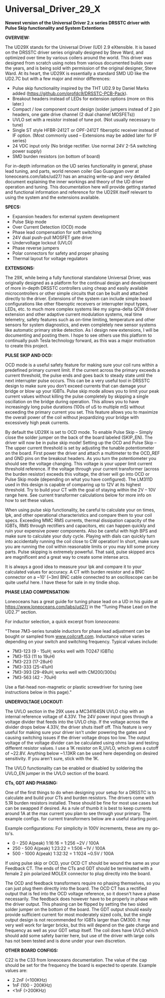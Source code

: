 # Universal_Driver_29_X
**Newest version of the Universal Driver 2.x series DRSSTC driver with Pulse Skip functionality and System Extentions**



**OVERVIEW:**

The UD29X stands for the Universal Driver (UD) 2.9 eXtensible. It is based on the DRSSTC driver series originally designed by Steve Ward, and optimized over time by various coilers around the world. This driver was designed from scratch using notes from various documented builds over the years, and is being sold with permission of the original designer, Steve Ward. At its heart, the UD29X is essentially a standard SMD UD like the UD2.7C but with a few major and minor differences:

-   Pulse skip functionality inspired by the THT UD2.9 by Daniel Marks added (https://github.com/profdc9/DRSSTC-PCB-Pack).
-   Breakout headers instead of LEDs for extension options (more on this later.)
-   Compact / low component count design (solder jumpers instead of 2 pin headers, one gate drive channel (2 dual channel MOSFETs))
-   UVLO set with a resistor instead of tune pot. (Not usually necessary to tune)
-   Single ST style HFBR-2412T or OPF-2412T fiberoptic receiver instead of IF option. (Most commonly used – Extensions may be added later for IF series)
-   24 VDC input only (No bridge rectifier. Use normal 24V 2-5A switching power supply)
-   SMD burden resistors (on bottom of board)  

For in-depth information on the UD series functionality in general, phase lead tuning, and parts, world renown coiler Gao Guangyan over at loneoceans.com/labs/ud27/ has an amazing write-up and very detailed document explaining the inner workings and theory of the UD driver operation and tuning. This documentation here will provide getting started and functional information and reference for the UD29X itself relevant to using the system and the extensions available.

**SPECS:**  

-    Expansion headers for external system development
-    Pulse Skip mode
-    Over Current Detection (OCD) mode
-    Phase lead compensation for soft switching
-    24V dual push-pull MOSFET gate drive
-    Undervoltage lockout (UVLO)
-    Phase reverse jumpers
-    Polar connectors for safety and proper phasing
-    Thermal layout for voltage regulators

**EXTENSIONS:**

The 29X, while being a fully functional standalone Universal Driver, was originally designed as a platform for the continual design and development of more in-depth DRSSTC controllers using cheap and easily available microcontrollers or other simple circuits that can be built and attached directly to the driver. Extensions of the system can include simple board configurations like other fiberoptic receivers or interrupter input types, LEDs, etc. to much more complex systems like my sigma-delta QCW driver extension and other adaptive current modulation systems, real time telemetry, safety features such as on-time limiting, temperature and other sensors for system diagnostics, and even completely new sensor systems like automatic primary strike detection. As I design new extensions, I will be documenting and posting them. I hope to see others use this platform to continually push Tesla technology forward, as this was a major motivation to create this project.

**PULSE SKIP AND OCD:**  

OCD mode is a useful safety feature for making sure your coil runs within a predefined primary current limit. If the current across the primary exceeds a current threshold, the pulse ends and goes back to steady state until the next interrupter pulse occurs. This can be a very useful tool in DRSSTC design to make sure you don’t exceed currents that can damage your bridge or blow up your IGBTs. Pulse skip mode allows you to limit your peak current values without killing the pulse completely by skipping a single oscillation on the bridge during operation. This allows you to have increasingly long pulse durations (100s of uS to multiple mS) without exceeding the primary current you set. This feature allows you to maximize the overall power of the coil without jeopardizing your bridge with excessively high peak currents.

By default the UD29X is set to OCD mode. To enable Pulse Skip – Simply close the solder jumper on the back of the board labeled (SKIP_EN). The driver will now be in pulse skip mode! Setting up the OCD and Pulse Skip – The upper current threshold is set by adjusting the tunable potentiometer on the board. First power the driver and attach a multimeter to the OCD_REF and GND pins on the breakout headers. As you turn the potentiometer you should see the voltage changing. This voltage is your upper limit current threshold reference. If the voltage through your current transformer (across the burden resistor) exceeds this voltage, the driver will go into OCD or Pulse Skip mode (depending on what you have configured). The LM311D used in this design is capable of comparing up to 12V at its highest threshold. Try to build your CT with the goal of staying within the 2V – 10V range here. See current transformer calculations below for more info on how to set these values.

When using pulse skip functionality, be careful to calculate your on times, Ipk, and other operational characteristics and compare them to your coil specs. Exceeding MMC RMS currents, thermal dissipation capacity of the IGBTs, RMS through rectifiers and capacitors, etc can happen quickly and ruin your expensive power components. Also be careful with high BPS and make sure to calculate your duty cycle. Playing with dials can quickly turn into accidentally running the coil close to CW operation! In short, make sure you are running the coil within reasonable limits or you may kill some pricey parts. Pulse skipping is extremely powerful. That said, pulse skipped arcs are magnificent and a great way to create some intense arcs.

It is always a good idea to measure your Ipk and compare it to your calculated values for accuracy. A CT with burden resistor and a BNC connector on a ~10’ (~3m) BNC cable connected to an oscilloscope can be quite useful here. I have these for sale in my tindie shop.  

**PHASE LEAD COMPENSATION:**  

Loneoceans has a great guide for tuning phase lead on a UD in his guide at https://www.loneoceans.com/labs/ud27/ in the “Tuning Phase Lead on the UD2.7” section.

For inductor selection, a quick excerpt from _loneoceans_:

"These 7M3-series tunable inductors for phase lead adjustment can be bought or sampled from www.coilcraft.com. Inductance value varies depending on your switch and switching frequency. Typical values include: 

- 7M3-123 (9 - 15uH; works well with TO247 IGBTs)
- 7M3-153 (11 to 19uH)
- 7M3-223 (17-28uH)
- 7M3-333 (25-41uH)
- 7M3-393 (29-49uH; works well with CM200/300s)
- 7M3-563 (42 - 70uH)

Use a flat-head non-magnetic or plastic screwdriver for tuning (see instructions below in this page)."

**UNDERVOLTAGE LOCKOUT:**  

The UVLO section in the 29X uses a MC34164SN UVLO chip with an internal reference voltage  of 4.33V. The 24V power input goes through a voltage divider that feeds into the UVLO chip. If the voltage across the divider drops below 4.33V, the driver shuts itself off. This feature is very useful for making sure your driver isn't under powering the gates and causing switching issues if the driver voltage drops too low.   The output voltage of the voltage divider can be calculated using ohms law and testing different resistor values. I use a 1K resistor on R_UVLO, which gives a cutoff of ~22.8V. Anything below ~1.13KR can be used here depending on desired sensitivity. If you aren't sure, stick with the 1K.

The UVLO functionality can be enabled or disabled by soldering the UVLO_EN jumper in the UVLO section of the board.  

**CTs, GDT AND PHASING:**  

One of the first things to do when designing your setup for a DRSSTC is to calculate and build your CTs and burden resistors. The drivers come with 5.1R burden resistors installed. These should be fine for most use cases but can be swapped if desired. As a rule of thumb it is best to keep currents around 1A at the max current you plan to see through your primary. The example configs. for current transformers below are a useful starting point.

Example configurations: For simplicity in 100V increments, these are my go-to's.

-    0 - 250 A(peak)      1:16:16 = 1:256      ~2V / 100A
-    250 - 500 A(peak)    1:23:22 = 1:506      ~1V / 100A
-    500 - 1000 A(peak)   1:32:32 = 1:1024     ~0.5V / 100A

If using pulse skip or OCD, your OCD CT should be wound the same as your Feedback CT. The ends of the CTs and GDT should be terminated with a female 2 pin polarized MOLEX connector to plug directly into the board.

The OCD and feedback transformers require no phasing themselves, so you can just plug them directly into the board. The OCD CT has a rectified output that is fed into the OCD voltage reference, so it doesn't have a phase necessarily. The feedback does however have to be properly in phase with the driver output. This phasing can be flipped by setting the two sided solder jumper on the bottom of the board.   The GDT output should easily provide sufficient current for most moderately sized coils, but the single output design is not recommended for IGBTs larger than CM300. It may very well work for larger bricks, but this will depend on the gate charge and frequency as well as your GDT setup itself. The coil does have UVLO which should add some safety barrier here, but use of the driver with large coils has not been tested and is done under your own discretion.  

**OTHER BOARD CONFIGS:**

C22 is the C33 from loneoceans documentation. The value of the cap should be set for the frequency the board is expected to operate. Example values are:

-    2.2nF (<100KHz)
-    1nF (100 - 200KHz)
-    <1nF (>200KHz)
